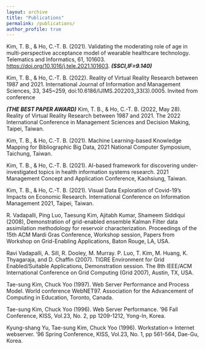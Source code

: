 ```yaml
---
layout: archive
title: "Publications"
permalink: /publications/
author_profile: true
---
```


Kim, T. B., & Ho, C.-T. B. (2021). Validating the moderating role of age in multi-perspective acceptance model of wearable healthcare technology. Telematics and Informatics, 61, 101603. https://doi.org/10.1016/j.tele.2021.101603. __*(SSCI,IF=9.140)*__ 

Kim, T. B., & Ho, C.-T. B. (2022). Reality of Virtual Reality Research between 1987 and 2021. International Journal of Information and Management Sciences, 33, 345~259, doi:10.6186/IJIMS.202203_33(3).0005. Invited from conference

__*(THE BEST PAPER AWARD)*__ Kim, T. B., & Ho, C.-T. B. (2022, May 28). Reality of Virtual Reality Research between 1987 and 2021. The 2022 International Conference in Management Sciences and Decision Making, Taipei, Taiwan.

Kim, T. B., & Ho, C.-T. B. (2021). Machine Learning-based Knowledge Mapping for Bibliographic Big Data, 2021 National Computer Symposium, Taichung, Taiwan.

Kim, T. B., & Ho, C.-T. B. (2021). AI-based framework for discovering under-investigated topics in health information systems research. 2021 Management Concept and Application Conference, Kaohsiung, Taiwan.

Kim, T. B., & Ho, C.-T. B. (2021). Visual Data Exploration of Covid-19’s Impacts on Economic Research. International Conference on Information Management 2021, Taipei, Taiwan.

R. Vadapalli, Ping Luo, Taesung Kim, Ajitabh Kumar, Shameem Siddiqui (2008), Demonstration of grid-enabled ensemble Kalman Filter data assimilation methodology for reservoir characterization. Proceedings of the 15th ACM Mardi Gras Conference, Workshop session, Papers from Workshop on Grid-Enabling Applications, Baton Rouge, LA, USA.

Ravi Vadapalli, A. Sill, R. Dooley, M. Murray. P. Luo, T. Kim, M. Huang, K. Thyagaraja, and D. Chaffin (2007). TIGRE Environment for Grid Enabled/Suitable Applications, Demonstration session. The 8th IEEE/ACM International Conference on Grid Computing (Grid 2007), Austin, TX, USA.

Tae-sung Kim, Chuck Yoo (1997). Web Server Performance and Process Model. World conference WebNET97. Association for the Advancement of Computing in Education, Toronto, Canada.

Tae-sung Kim, Chuck Yoo (1996). Web Server Performance. ’96 Fall Conference, KISS, Vol.23, No. 2, pp 1209-1212, Yong-In, Korea.

Kyung-shang Yu, Tae-sung Kim, Chuck Yoo (1996). Workstation-> Internet webserver. ’96 Spring Conference, KISS, Vol.23, No. 1, pp 561-564, Dae-Gu, Korea.

<!-- {% if author.googlescholar %}
  You can also find my articles on <u><a href="{{author.googlescholar}}">my Google Scholar profile</a>.</u>
{% endif %}

{% include base_path %}

{% for post in site.publications reversed %}
  {% include archive-single.html %}
{% endfor %} -->
